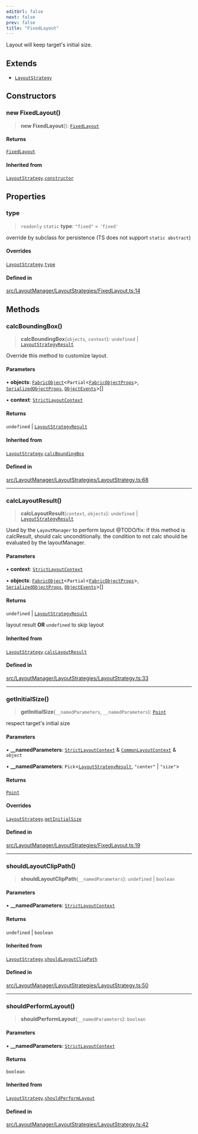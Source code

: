 ```yaml
---
editUrl: false
next: false
prev: false
title: "FixedLayout"
---
```


Layout will keep target's initial size.

## Extends

- [`LayoutStrategy`](/api/classes/layoutstrategy/)

## Constructors

### new FixedLayout()

> **new FixedLayout**(): [`FixedLayout`](/api/classes/fixedlayout/)

#### Returns

[`FixedLayout`](/api/classes/fixedlayout/)

#### Inherited from

[`LayoutStrategy`](/api/classes/layoutstrategy/).[`constructor`](/api/classes/layoutstrategy/#constructors)

## Properties

### type

> `readonly` `static` **type**: `"fixed"` = `'fixed'`

override by subclass for persistence (TS does not support `static abstract`)

#### Overrides

[`LayoutStrategy`](/api/classes/layoutstrategy/).[`type`](/api/classes/layoutstrategy/#type)

#### Defined in

[src/LayoutManager/LayoutStrategies/FixedLayout.ts:14](https://github.com/fabricjs/fabric.js/blob/a0b4adf41e0a1fd81824114cedd4c32bfb8cac25/src/LayoutManager/LayoutStrategies/FixedLayout.ts#L14)

## Methods

### calcBoundingBox()

> **calcBoundingBox**(`objects`, `context`): `undefined` \| [`LayoutStrategyResult`](/api/type-aliases/layoutstrategyresult/)

Override this method to customize layout.

#### Parameters

• **objects**: [`FabricObject`](/api/classes/fabricobject/)\<`Partial`\<[`FabricObjectProps`](/api/interfaces/fabricobjectprops/)\>, [`SerializedObjectProps`](/api/interfaces/serializedobjectprops/), [`ObjectEvents`](/api/interfaces/objectevents/)\>[]

• **context**: [`StrictLayoutContext`](/api/type-aliases/strictlayoutcontext/)

#### Returns

`undefined` \| [`LayoutStrategyResult`](/api/type-aliases/layoutstrategyresult/)

#### Inherited from

[`LayoutStrategy`](/api/classes/layoutstrategy/).[`calcBoundingBox`](/api/classes/layoutstrategy/#calcboundingbox)

#### Defined in

[src/LayoutManager/LayoutStrategies/LayoutStrategy.ts:68](https://github.com/fabricjs/fabric.js/blob/a0b4adf41e0a1fd81824114cedd4c32bfb8cac25/src/LayoutManager/LayoutStrategies/LayoutStrategy.ts#L68)

***

### calcLayoutResult()

> **calcLayoutResult**(`context`, `objects`): `undefined` \| [`LayoutStrategyResult`](/api/type-aliases/layoutstrategyresult/)

Used by the `LayoutManager` to perform layout
@TODO/fix: if this method is calcResult, should calc unconditionally.
the condition to not calc should be evaluated by the layoutManager.

#### Parameters

• **context**: [`StrictLayoutContext`](/api/type-aliases/strictlayoutcontext/)

• **objects**: [`FabricObject`](/api/classes/fabricobject/)\<`Partial`\<[`FabricObjectProps`](/api/interfaces/fabricobjectprops/)\>, [`SerializedObjectProps`](/api/interfaces/serializedobjectprops/), [`ObjectEvents`](/api/interfaces/objectevents/)\>[]

#### Returns

`undefined` \| [`LayoutStrategyResult`](/api/type-aliases/layoutstrategyresult/)

layout result **OR** `undefined` to skip layout

#### Inherited from

[`LayoutStrategy`](/api/classes/layoutstrategy/).[`calcLayoutResult`](/api/classes/layoutstrategy/#calclayoutresult)

#### Defined in

[src/LayoutManager/LayoutStrategies/LayoutStrategy.ts:33](https://github.com/fabricjs/fabric.js/blob/a0b4adf41e0a1fd81824114cedd4c32bfb8cac25/src/LayoutManager/LayoutStrategies/LayoutStrategy.ts#L33)

***

### getInitialSize()

> **getInitialSize**(`__namedParameters`, `__namedParameters`): [`Point`](/api/classes/point/)

respect target's initial size

#### Parameters

• **\_\_namedParameters**: [`StrictLayoutContext`](/api/type-aliases/strictlayoutcontext/) & [`CommonLayoutContext`](/api/type-aliases/commonlayoutcontext/) & `object`

• **\_\_namedParameters**: `Pick`\<[`LayoutStrategyResult`](/api/type-aliases/layoutstrategyresult/), `"center"` \| `"size"`\>

#### Returns

[`Point`](/api/classes/point/)

#### Overrides

[`LayoutStrategy`](/api/classes/layoutstrategy/).[`getInitialSize`](/api/classes/layoutstrategy/#getinitialsize)

#### Defined in

[src/LayoutManager/LayoutStrategies/FixedLayout.ts:19](https://github.com/fabricjs/fabric.js/blob/a0b4adf41e0a1fd81824114cedd4c32bfb8cac25/src/LayoutManager/LayoutStrategies/FixedLayout.ts#L19)

***

### shouldLayoutClipPath()

> **shouldLayoutClipPath**(`__namedParameters`): `undefined` \| `boolean`

#### Parameters

• **\_\_namedParameters**: [`StrictLayoutContext`](/api/type-aliases/strictlayoutcontext/)

#### Returns

`undefined` \| `boolean`

#### Inherited from

[`LayoutStrategy`](/api/classes/layoutstrategy/).[`shouldLayoutClipPath`](/api/classes/layoutstrategy/#shouldlayoutclippath)

#### Defined in

[src/LayoutManager/LayoutStrategies/LayoutStrategy.ts:50](https://github.com/fabricjs/fabric.js/blob/a0b4adf41e0a1fd81824114cedd4c32bfb8cac25/src/LayoutManager/LayoutStrategies/LayoutStrategy.ts#L50)

***

### shouldPerformLayout()

> **shouldPerformLayout**(`__namedParameters`): `boolean`

#### Parameters

• **\_\_namedParameters**: [`StrictLayoutContext`](/api/type-aliases/strictlayoutcontext/)

#### Returns

`boolean`

#### Inherited from

[`LayoutStrategy`](/api/classes/layoutstrategy/).[`shouldPerformLayout`](/api/classes/layoutstrategy/#shouldperformlayout)

#### Defined in

[src/LayoutManager/LayoutStrategies/LayoutStrategy.ts:42](https://github.com/fabricjs/fabric.js/blob/a0b4adf41e0a1fd81824114cedd4c32bfb8cac25/src/LayoutManager/LayoutStrategies/LayoutStrategy.ts#L42)
